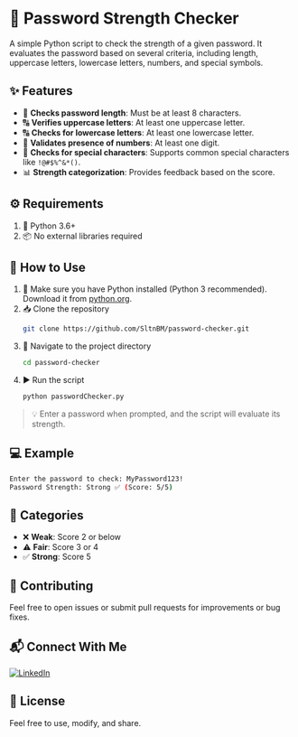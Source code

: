 # 🔐 Password Strength Checker
A simple Python script to check the strength of a given password. It evaluates the password based on several criteria, including length, uppercase letters, lowercase letters, numbers, and special symbols.

## ✨ Features
- 📏 **Checks password length**: Must be at least 8 characters.
- 🔠 **Verifies uppercase letters**: At least one uppercase letter.
- 🔠 **Checks for lowercase letters**: At least one lowercase letter.
- 🔢 **Validates presence of numbers**: At least one digit.
- 🔣 **Checks for special characters**: Supports common special characters like `!@#$%^&*()`.
- 📊 **Strength categorization**: Provides feedback based on the score.

## ⚙️ Requirements
1. 🐍 Python 3.6+
2. 📦 No external libraries required

## 🚀 How to Use
1. 🐍 Make sure you have Python installed (Python 3 recommended). Download it from [python.org](https://www.python.org/downloads/).  
2. 📥 Clone the repository
    ```bash
    git clone https://github.com/SltnBM/password-checker.git
    ```
3. 📂 Navigate to the project directory
    ```bash
    cd password-checker
    ```
4. ▶️ Run the script
    ```bash
    python passwordChecker.py
    ```
> 💡 Enter a password when prompted, and the script will evaluate its strength.

## 💻 Example
```bash
Enter the password to check: MyPassword123!
Password Strength: Strong ✅ (Score: 5/5)
```

## 📌 Categories
- ❌ **Weak**: Score 2 or below
- ⚠️ **Fair**: Score 3 or 4
- ✅ **Strong**: Score 5

## 🤝 Contributing
Feel free to open issues or submit pull requests for improvements or bug fixes.

## 📬 Connect With Me
[![LinkedIn](https://img.shields.io/badge/LinkedIn-Sultan%20Badra-blue?logo=linkedin\&logoColor=white\&style=flat-square)](https://www.linkedin.com/in/sultan-badra)

## 📜 License
Feel free to use, modify, and share.
